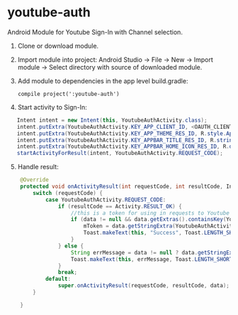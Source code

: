 # youtube-auth
Android Module for Youtube Sign-In with Channel selection.

1. Clone or download module.
2. Import module into project:
   Android Studio -> File -> New -> Import module -> Select directory with source of downloaded module.
3. Add module to dependencies in the app level build.gradle:
   ```
   compile project(':youtube-auth')
   ```

4. Start activity to Sign-In:
```java
   Intent intent = new Intent(this, YoutubeAuthActivity.class);
   intent.putExtra(YoutubeAuthActivity.KEY_APP_CLIENT_ID, <OAUTH_CLIENT_ID_FROM_GOOGLE_DEV_CONSOLE>);
   intent.putExtra(YoutubeAuthActivity.KEY_APP_THEME_RES_ID, R.style.AppTheme_NoActionBar); //optional
   intent.putExtra(YoutubeAuthActivity.KEY_APPBAR_TITLE_RES_ID, R.string.app_name_youtube_auth); //optional
   intent.putExtra(YoutubeAuthActivity.KEY_APPBAR_HOME_ICON_RES_ID, R.drawable.ic_close_24dp); //optional
   startActivityForResult(intent, YoutubeAuthActivity.REQUEST_CODE);
```

5. Handle result:
```java
    @Override
    protected void onActivityResult(int requestCode, int resultCode, Intent data) {
        switch (requestCode) {
            case YoutubeAuthActivity.REQUEST_CODE:
                if (resultCode == Activity.RESULT_OK) {
                    //this is a token for using in requests to Youtube Data API
                    if (data != null && data.getExtras().containsKey(YoutubeAuthActivity.KEY_RESULT_TOKEN)) {
                        mToken = data.getStringExtra(YoutubeAuthActivity.KEY_RESULT_TOKEN);
                        Toast.makeText(this, "Success", Toast.LENGTH_SHORT).show();
                    }
                } else {
                    String errMessage = data != null ? data.getStringExtra(YoutubeAuthActivity.KEY_RESULT_ERROR) : "Cancelled";
                    Toast.makeText(this, errMessage, Toast.LENGTH_SHORT).show();
                }
                break;
            default:
                super.onActivityResult(requestCode, resultCode, data);
        }

    }
```
